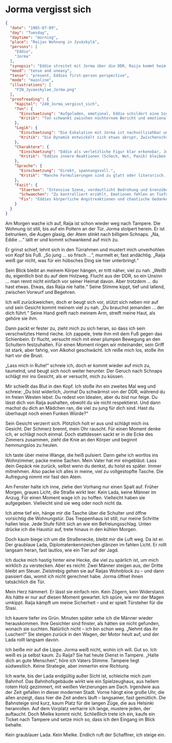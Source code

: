 # Jorma vergisst sich

```json
{
  "date": "1985-07-09",
  "day": "Tuesday",
  "daytime": "morning",
  "place": "Raijas Wohnung in Jyväskylä",
  "persons": [
    "Eddie",
    "Jorma"
  ],
  "synopsis": "Eddie streitet mit Jorma über die DDR, Raija kommt heim und spürt die Spannungen; nachts hört Eddie den Streit zwischen beiden.",
  "mood": "tense and uneasy",
  "tense": "present, Eddies first-person perspective",
  "mode": "mainline",
  "illustrations": [
    "FIN_Jyvaeskylae_Jorma.png"
  ],
  "proofreading": {
    "Kapitel": "240_Jorma_vergisst_sich",
    "Ton": {
      "Einschaetzung": "Aufgeladen, emotional, Eddie schildert eine Szene, in der Grenzen überschritten werden.",
      "Kritik": "Ton schwankt zwischen nüchternem Bericht und emotionaler Reaktion. Teilweise wirkt es zu kontrolliert für die Dramatik des Moments."
    },
    "Logik": {
      "Einschaetzung": "Die Eskalation mit Jorma ist nachvollziehbar und fügt sich in die Handlung.",
      "Kritik": "Die Dynamik entwickelt sich etwas abrupt, Zwischenschritte oder innere Warnsignale könnten stärker herausgearbeitet werden."
    },
    "Charaktere": {
      "Einschaetzung": "Eddie als verletzliche Figur klar erkennbar, Jorma als aggressiver Gegenpart.",
      "Kritik": "Eddies innere Reaktionen (Schock, Wut, Panik) bleiben eher abstrakt. Jorma wirkt klischeehaft eindimensional als Antagonist."
    },
    "Sprache": {
      "Einschaetzung": "Direkt, spannungsvoll.",
      "Kritik": "Manche Formulierungen sind zu glatt oder literarisch. Spontane, jugendliche Sprache und körperliche Beschreibungen könnten stärker betont werden."
    },
    "Fazit": {
      "Staerken": "Intensive Szene, verdeutlicht Bedrohung und Grenzüberschreitung.",
      "Schwaechen": "Zu kontrolliert erzählt, Emotionen fehlen an Tiefe, Jorma eindimensional.",
      "Fix": "Eddies körperliche Angstreaktionen und chaotische Gedanken stärker einbauen, Jormas Verhalten nuancierter darstellen, Sprache emotionaler machen."
    }
  }
}
```

Am Morgen wache ich auf, Raija ist schon wieder weg nach Tampere. Die Wohnung
ist still, bis auf ein Poltern an der Tür. Jorma stolpert herein. Er ist
betrunken, die Augen glasig, der Atem stinkt nach billigem Schnaps. „Na, Eddie
…“ lallt er und kommt schwankend auf mich zu.

Er grinst schief, lehnt sich in den Türrahmen und mustert mich unverhohlen von
Kopf bis Fuß. „So jung … so frisch …“, murmelt er, fast andächtig. „Raija weiß
gar nicht, was für ein hübsches Ding sie hier unterbringt.“

Sein Blick bleibt an meinem Körper hängen, er tritt näher, viel zu nah. „Weißt
du, eigentlich bist du auf dem Holzweg. Flucht aus der DDR, so ein Unsinn … man
rennt nicht einfach vor seiner Heimat davon. Aber trotzdem … du hast etwas.
Etwas, das Raija nie hatte.“ Seine Stimme kippt, tief und lallend, zwischen
Vorwurf und Begehren.

Ich will zurückweichen, doch er beugt sich vor, stützt sich neben mir auf und
sein Gesicht kommt meinem viel zu nah. „Du brauchst jemanden … der dich führt.“
Seine Hand greift nach meinem Arm, streift meine Haut, als gehöre sie ihm.

Dann packt er fester zu, zieht mich zu sich heran, so dass ich sein
verschwitztes Hemd rieche. Ich zappele, trete ihm mit dem Fuß gegen das
Schienbein. Er flucht, versucht mich mit einer plumpen Bewegung an den Schultern
festzuhalten. Für einen Moment ringen wir miteinander, sein Griff ist stark,
aber fahrig, von Alkohol geschwächt. Ich reiße mich los, stoße ihn hart vor die
Brust.

„Lass mich in Ruhe!“ schreie ich, doch er kommt wieder auf mich zu, taumelnd,
und beugt sich noch weiter herunter. Der Geruch nach Schnaps schlägt mir ins
Gesicht, als er versucht, mich zu küssen.

Mir schießt das Blut in den Kopf. Ich stoße ihn ein zweites Mal weg und schreie:
„Du bist widerlich, Jorma! Du schwärmst von der DDR, während du im freien Westen
lebst. Du redest von Idealen, aber du bist nur feige. Du lässt dich von Raija
aushalten, obwohl du sie nicht respektierst. Und dann machst du dich an Mädchen
ran, die viel zu jung für dich sind. Hast du überhaupt noch einen Funken Würde?“

Sein Gesicht verzerrt sich. Plötzlich holt er aus und schlägt mich ins Gesicht.
Der Schmerz brennt, mein Ohr rauscht. Für einen Moment denke ich, er schlägt
noch einmal. Doch stattdessen sackt er in die Ecke des Zimmers zusammen, zieht
die Knie an den Körper und beginnt hemmungslos zu heulen.

Ich taste über meine Wange, die heiß pulsiert. Dann gehe ich wortlos ins
Wohnzimmer, packe meine Sachen. Mein Vater hat mir eingebläut: Lass dein Gepäck
nie zurück, selbst wenn du denkst, du holst es später. Immer mitnehmen. Also
packe ich alles in meine, viel zu vollgestopfte Tasche. Die Aufregung nimmt mir
fast den Atem.

Am Fenster halte ich inne, ziehe den Vorhang nur einen Spalt auf. Früher Morgen,
graues Licht, die Straße wirkt leer. Kein Lada, keine Männer im Anzug. Für einen
Moment wage ich zu hoffen. Vielleicht haben sie aufgegeben. Vielleicht sind sie
weg oder noch nicht da.

Ich atme tief ein, hänge mir die Tasche über die Schulter und öffne vorsichtig
die Wohnungstür. Das Treppenhaus ist still, nur meine Schritte hallen leise.
Jede Stufe fühlt sich an wie ein Befreiungsschlag. Unten drücke ich die Haustür
auf, trete hinaus in den kühlen Morgen.

Doch kaum biege ich um die Straßenecke, bleibt mir die Luft weg. Da ist er. Der
graublaue Lada, Diplomatenkennzeichen glänzen im fahlen Licht. Er rollt langsam
heran, fast lautlos, wie ein Tier auf der Jagd.

Ich ducke mich hastig hinter eine Hecke, die viel zu spärlich ist, um mich
wirklich zu verstecken. Aber es reicht: Zwei Männer steigen aus, der Dritte
bleibt am Steuer. Zielstrebig gehen sie auf Raijas Wohnblock zu – und dann
passiert das, womit ich nicht gerechnet habe. Jorma öffnet ihnen tatsächlich die
Tür.

Mein Herz hämmert. Er lässt sie einfach rein. Kein Zögern, kein Widerstand. Als
hätte er nur auf diesen Moment gewartet. Ich spüre, wie mir der Magen umkippt.
Raija kämpft um meine Sicherheit – und er spielt Türsteher für die Stasi.

Ich kauere tiefer ins Grün. Minuten später sehe ich die Männer wieder
herauskommen. Ihre Gesichter sind finster, als hätten sie nicht gefunden, wonach
sie suchten. Natürlich nicht – ich bin schon weg. „Nehmt das ihr Luschen!“ Sie
steigen zurück in den Wagen, der Motor heult auf, und der Lada rollt langsam
davon.

Ich beiße mir auf die Lippe. Jorma weiß nicht, wohin ich will. Gut so. Ich weiß
es ja selbst kaum. Zu Raija? Sie hat heute Dienst in Tampere. „Halte dich an
gute Menschen“, höre ich Vaters Stimme. Tampere liegt südwestlich. Keine
Strategie, aber immerhin eine Richtung.

Ich warte, bis der Lada endgültig außer Sicht ist, schleiche mich zum Bahnhof.
Das Bahnhofsgebäude wirkt wie ein Spielzeughaus, aus hellem rotem Holz
gezimmert, mit weißen Verzierungen am Dach. Irgendwie aus der Zeit gefallen in
dieser modernen Stadt. Vorne hängt eine große Uhr, die allen anzeigt, dass hier
die Zeit anders läuft – langsamer, fast gemütlich. Die Bahnsteige sind kurz,
kaum Platz für die langen Züge, die aus Helsinki heranrollen. Auf dem Vorplatz
verharre ich lange, mustere jeden, der auftaucht. Doch Mielke kommt nicht.
Schließlich trete ich ein, kaufe ein Ticket nach Tampere und setze mich so, dass
ich den Eingang im Blick behalte.

Kein graublauer Lada. Kein Mielke. Endlich ruft der Schaffner, ich steige ein.
